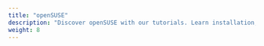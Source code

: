 ```yaml
---
title: "openSUSE"
description: "Discover openSUSE with our tutorials. Learn installation, configuration, and optimization. Explore YaST, Zypper, and the openSUSE Build Service. From desktop environments to system administration, unlock openSUSE's potential for your projects."
weight: 8
---
```

